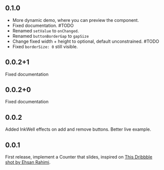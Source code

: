 ## 0.1.0

 - More dynamic demo, where you can preview the component.
 - Fixed documentation. #TODO
 - Renamed `setValue` to `onChanged`.
 - Renamed `buttonBorderGap` to `gapSize`
 - Change fixed width + height to optional, default unconstrained. #TODO
 - Fixed `borderSize: 0` still visible.

## 0.0.2+1

Fixed documentation

## 0.0.2+0

Fixed documentation

## 0.0.2

Added InkWell effects on add and remove buttons.
Better live example.

## 0.0.1

First release, implement a Counter that slides, inspired on [This Dribbble shot by Ehsan Rahimi](https://dribbble.com/shots/16434514-Tally-Counter-Micro-Interaction).